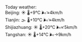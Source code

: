 Today weather:  
Beijing: ☀️   🌡️+9°C 🌬️↘4km/h  
Tianjin: 🌫  🌡️+10°C 🌬️↘4km/h  
Shijiazhuang: ☀️   🌡️+20°C 🌬️↙5km/h  
Tangshan: ☀️   🌡️+14°C 🌬️→9km/h  

